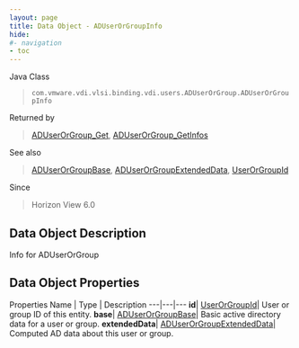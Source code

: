 ```yaml
---
layout: page
title: Data Object - ADUserOrGroupInfo
hide:
#- navigation
- toc
---
```






Java Class
> `com.vmware.vdi.vlsi.binding.vdi.users.ADUserOrGroup.ADUserOrGroupInfo`

Returned by
> [ADUserOrGroup_Get](vdi.users.ADUserOrGroup.md#get), [ADUserOrGroup_GetInfos](vdi.users.ADUserOrGroup.md#getInfos)

See also
> [ADUserOrGroupBase](vdi.users.ADUserOrGroup.ADUserOrGroupBase.md), [ADUserOrGroupExtendedData](vdi.users.ADUserOrGroup.ADUserOrGroupExtendedData.md), [UserOrGroupId](vdi.entity.UserOrGroupId.md)

Since
> Horizon View 6.0


## Data Object Description

Info for ADUserOrGroup

## Data Object Properties
Properties
Name |  Type |  Description
---|---|---
**id**| [UserOrGroupId](vdi.entity.UserOrGroupId.md)|  User or group ID of this entity.
**base**| [ADUserOrGroupBase](vdi.users.ADUserOrGroup.ADUserOrGroupBase.md)|  Basic active directory data for a user or group.
**extendedData**| [ADUserOrGroupExtendedData](vdi.users.ADUserOrGroup.ADUserOrGroupExtendedData.md)|  Computed AD data about this user or group.


 
